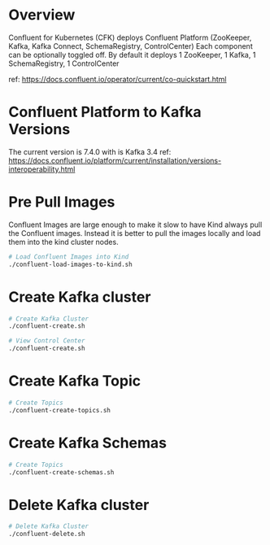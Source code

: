 # Overview
Confluent for Kubernetes (CFK) deploys Confluent Platform (ZooKeeper, Kafka, Kafka Connect, SchemaRegistry, ControlCenter)
Each component can be optionally toggled off.
By default it deploys 1 ZooKeeper, 1 Kafka, 1 SchemaRegistry, 1 ControlCenter

ref: https://docs.confluent.io/operator/current/co-quickstart.html

# Confluent Platform to Kafka Versions
The current version is 7.4.0 with is Kafka 3.4
ref: https://docs.confluent.io/platform/current/installation/versions-interoperability.html

# Pre Pull Images
Confluent Images are large enough to make it slow to have Kind always pull the Confluent images.
Instead it is better to pull the images locally and load them into the kind cluster nodes.

```bash
# Load Confluent Images into Kind
./confluent-load-images-to-kind.sh
```

# Create Kafka cluster
```bash
# Create Kafka Cluster
./confluent-create.sh

# View Control Center
./confluent-create.sh
```

# Create Kafka Topic
```bash
# Create Topics
./confluent-create-topics.sh
```

# Create Kafka Schemas
```bash
# Create Topics
./confluent-create-schemas.sh
```

# Delete Kafka cluster
```bash
# Delete Kafka Cluster
./confluent-delete.sh
```